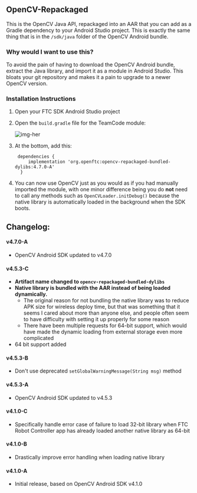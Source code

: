 ## OpenCV-Repackaged

This is the OpenCV Java API, repackaged into an AAR that you can add as a Gradle dependency to your Android Studio project. This is exactly the same thing that is in the `/sdk/java` folder of the OpenCV Android bundle.

### Why would I want to use this?

To avoid the pain of having to download the OpenCV Android bundle, extract the Java library, and import it as a module in Android Studio. This bloats your git repository and makes it a pain to upgrade to a newer OpenCV version.

### Installation Instructions

1. Open your FTC SDK Android Studio project

2. Open the `build.gradle` file for the TeamCode module:

    ![img-her](doc/images/teamcode-gradle.png)

3. At the bottom, add this:

        dependencies {
            implementation 'org.openftc:opencv-repackaged-bundled-dylibs:4.7.0-A'
         }

4. You can now use OpenCV just as you would as if you had manually imported the module, with one minor difference being you do **not** need to call any methods such as `OpenCVLoader.initDebug()` because the native library is automatically loaded in the background when the SDK boots.

## Changelog:

#### v4.7.0-A

- OpenCV Android SDK updated to v4.7.0

#### v4.5.3-C
 - **Artifact name changed to `opencv-repackaged-bundled-dylibs`**
 - **Native library is bundled with the AAR instead of being loaded dynamically.**
     - The original reason for not bundling the native library was to reduce APK size for wireless deploy time, but that was something that it seems I cared about more than anyone else, and people often seem to have difficulty with setting it up properly for some reason
     - There have been multiple requests for 64-bit support, which would have made the dynamic loading from external storage even more complicated
 - 64 bit support added

#### v4.5.3-B

 - Don't use deprecated `setGlobalWarningMessage(String msg)` method

#### v4.5.3-A

 - OpenCV Android SDK updated to v4.5.3

#### v4.1.0-C

 - Specifically handle error case of failure to load 32-bit library when FTC Robot Controller app has already loaded another native library as 64-bit

#### v4.1.0-B

 - Drastically improve error handling when loading native library

#### v4.1.0-A

 - Initial release, based on OpenCV Android SDK v4.1.0
